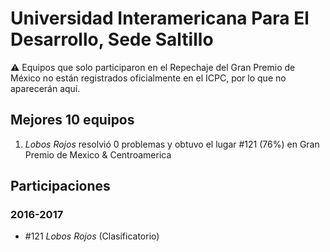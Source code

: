 # Universidad Interamericana Para El Desarrollo, Sede Saltillo

:warning: Equipos que solo participaron en el Repechaje del Gran Premio de México no están registrados oficialmente en el ICPC, por lo que no aparecerán aquí.

## Mejores 10 equipos

1. _Lobos Rojos_ resolvió 0 problemas y obtuvo el lugar #121 (76%) en Gran Premio de Mexico & Centroamerica

## Participaciones

### 2016-2017

- #121 _Lobos Rojos_ (Clasificatorio)




